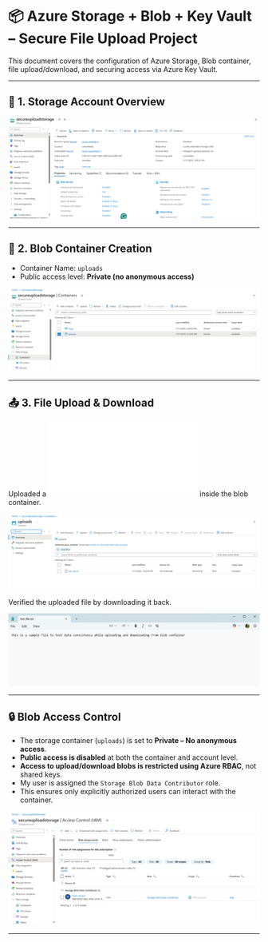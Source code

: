 # 📦 Azure Storage + Blob + Key Vault – Secure File Upload Project

This document covers the configuration of Azure Storage, Blob container, file upload/download, and securing access via Azure Key Vault.

---

## 🔐 1. Storage Account Overview

![Storage Overview](../screenshots/storage-overview.png)

---

## 📁 2. Blob Container Creation

- Container Name: `uploads`
- Public access level: **Private (no anonymous access)**

![Blob Container](../screenshots/blob-container-created.png)

---

## 📤 3. File Upload & Download

Uploaded a ![Test File](../screenshots/test_file.txt) inside the blob container.

![Blob Upload](../screenshots/blob-upload.png)

Verified the uploaded file by downloading it back.

![Blob Download](../screenshots/blob-download.png)

---

## 🔒 Blob Access Control

- The storage container (`uploads`) is set to **Private – No anonymous access**.
- **Public access is disabled** at both the container and account level.
- **Access to upload/download blobs is restricted using Azure RBAC**, not shared keys.
- My user is assigned the `Storage Blob Data Contributor` role.
- This ensures only explicitly authorized users can interact with the container.

![RBAC Assignment Screenshot](../screenshots/blob-iam.png)

---




